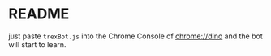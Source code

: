 # README

just paste `trexBot.js` into the Chrome Console of [chrome://dino](chrome://dino) and the bot will start to learn.
